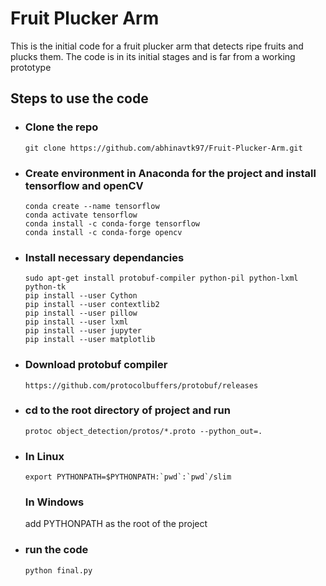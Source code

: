 # Fruit Plucker Arm 
This is the initial code for a fruit plucker arm that detects ripe fruits and plucks them.
The code is in its initial stages and is far from a working prototype


<h2>Steps to use the code </h2>
<ul>
  <li><h3>Clone the repo</h3><code>git clone https://github.com/abhinavtk97/Fruit-Plucker-Arm.git</code><br></li>
  <li><h3>Create environment in Anaconda for the project and install tensorflow and openCV</h3>
    <pre><code>conda create --name tensorflow
conda activate tensorflow
conda install -c conda-forge tensorflow
conda install -c conda-forge opencv</code></pre>
  </li>
  <li><h3>Install necessary dependancies</h3>
    <pre><code>sudo apt-get install protobuf-compiler python-pil python-lxml python-tk
pip install --user Cython
pip install --user contextlib2
pip install --user pillow
pip install --user lxml
pip install --user jupyter
pip install --user matplotlib</code></pre></li>
  <li><h3>Download protobuf compiler </h3><code>https://github.com/protocolbuffers/protobuf/releases</code></li>
  <li><h3>cd to the root directory of project and run </h3><code>protoc object_detection/protos/*.proto --python_out=.</code></li>
  <li><h3>In Linux </h3><code>export PYTHONPATH=$PYTHONPATH:`pwd`:`pwd`/slim</code><br><h3>In Windows </h3> add PYTHONPATH as the root of the project</li>
  <li><h3>run the code</h3><code>python final.py</code></li>
</ul>
